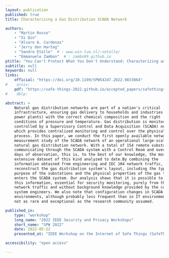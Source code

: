 ```yaml
---
layout: publication
published: true
title: Characterizing a Gas Distribution SCADA Network

authors:
    - "Martin Rosso"
    - "Xi Qin"
    - "Alvaro A. Cardenas"
    - "Jerry den Hartog"
    - "Sandro Etalle"  # : www.win.tue.nl/~setalle/
    - "Emmanuele Zambon"  # : zambo99.github.io
ptitle: "You Can't Protect What You Don't Understand: Characterizing an Operational Gas SCADA Network"
subtitle: null
keywords: null
links:
    official: "https://doi.org/10.1109/SPW54247.2022.9833864"
#    arxiv: 
    pdf: "https://safe-things-2022.github.io/accepted_papers/safethings2022-final10.pdf"
#    dblp:

abstract: > 
    Natural gas distribution networks are part of a nation's critical
    infrastructure, ensuring gas delivery to households and industries (e.g.,
    power plants) with the correct chemical composition and the right
    conditions of pressure and temperature. Gas distribution is monitored and
    controlled by a Supervisory Control and Data Acquisition (SCADA) network,
    which provides centralized monitoring and control over the physical
    process. In this paper, we conduct the first openly available network
    measurement study of the SCADA network of an operational large-scale
    natural gas distribution network. With a total of 154 remote substations
    communicating through the SCADA system with a Control Room and over 98
    days of observation, this is, to the best of our knowledge, the most
    extensive dataset of this kind analyzed to date.By combining the
    information obtained from engineering and IEC 104 network traffic, we
    reconstruct the gas distribution system's layout, including the type and
    purpose of the substations and the physical properties of the gas that
    enters the SCADA system. Our analysis shows that it is possible to extract
    this information, essential for security monitoring, purely from the raw
    network traffic and without background knowledge provided by the control
    system engineers. We also note that configuration changes in SCADA
    environments, although probably less frequent than in IT environments, are
    not as rare and exceptional as the research community assumed.

published_in:
    type: "workshop"
    long_name: "2022 IEEE Security and Privacy Workshops"
    short_name: "SPW 2022"
    date: 2022-05-22
    presented_at: "IEEE Workshop on the Internet of Safe Things (SafeThings)"

accessibility: "open access"

---
```

